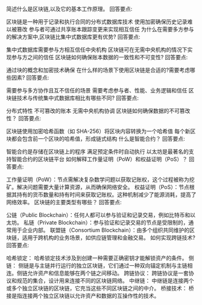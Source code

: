 简述什么是区块链,以及它的基本工作原理。
回答要点:

区块链是一种用于记录和执行合同的分布式数据库技术
使用加密确保历史记录难以被篡改
参与者可通过共享账本跟踪变更来实现相互信任
为什么在需要多方参与的解决方案中,区块链比集中式数据库更有优势?
回答要点:

集中式数据库需要参与方相互信任中央机构
区块链可在无需中央机构的情况下实现参与方之间的信任
区块链如何确保账本数据的一致性和不可变性?
回答要点:

通过块的概念和加密技术确保
在什么样的场景下使用区块链是合适的?需要考虑哪些因素?
回答要点:

需要参与多方协作且互不信任的场景
需要考虑参与者、性能、业务逻辑和信任
区块链技术与传统集中式数据库相比有哪些不同?
回答要点:

分布式特性
不可篡改的账本
无需中央机构协调
区块链如何确保数据的不可篡改性？
回答要点:

区块链使用加密哈希函数（如 SHA-256）将区块内容转换为一个哈希值
每个新区块都会包含前一个区块的哈希值，形成链式结构
什么是智能合约？
回答要点:

智能合约是存储在区块链上的程序
满足预定条件时自动执行
以太坊是最著名的支持智能合约的区块链平台
如何解释工作量证明（PoW）和权益证明（PoS）？
回答要点:

工作量证明（PoW）：节点需解决复杂数学问题以获取记账权，这个过程被称为挖矿。解决问题需要大量计算资源，从而确保网络安全。
权益证明（PoS）：节点根据其持有的货币数量和持有时间来获取记账权。这种机制减少了能源消耗，提高了网络效率。
区块链的主要类型有哪些？
回答要点:

公链（Public Blockchain）：任何人都可以参与验证和记录交易，例如比特币和以太坊。
私链（Private Blockchain）：参与验证和记录交易的节点是受限制的，通常用于企业内部。
联盟链（Consortium Blockchain）：由多个组织共同维护的区块链，适用于跨机构的业务场景，如供应链管理和金融交易。
如何实现跨链技术?
回答要点:

哈希锁定： 哈希锁定技术涉及到创建一种需要正确密钥才能解锁资产的条件。
侧链： 侧链是与主链并行运行的独立区块链，它们通过一种双向锚定机制与主链相连。侧链允许资产和信息能够在两个链之间移动。
跨链协议： 跨链协议是一套协议和规范的集合，设计用来连接不同的区块链网络。
中继链： 中继链是连接两个或多个独立区块链的区块链，它充当这些不同区块链之间的中介。
桥接技术： 桥接是指连接两个独立区块链以允许资产和数据的互操作性的技术。
